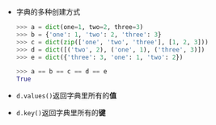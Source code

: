 - 字典的多种创建方式
  
  ```python
  >>> a = dict(one=1, two=2, three=3) 
  >>> b = {'one': 1, 'two': 2, 'three': 3} 
  >>> c = dict(zip(['one', 'two', 'three'], [1, 2, 3])) 
  >>> d = dict([('two', 2), ('one', 1), ('three', 3)]) 
  >>> e = dict({'three': 3, 'one': 1, 'two': 2}) 
  
  >>> a == b == c == d == e 
  True
  ```
  
- `d.values()`返回字典里所有的**值**

- `d.key()`返回字典里所有的**键**
